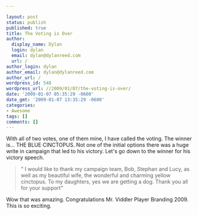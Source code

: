 ```yaml
---

layout: post
status: publish
published: true
title: The Voting is Over
author:
  display_name: Dylan
  login: dylan
  email: dylan@dylanreed.com
  url: /
author_login: dylan
author_email: dylan@dylanreed.com
author_url: /
wordpress_id: 548
wordpress_url: //2009/01/07/the-voting-is-over/
date: '2009-01-07 05:35:29 -0600'
date_gmt: '2009-01-07 13:35:29 -0600'
categories:
- Awesome
tags: []
comments: []
---
```


With all of two votes, one of them mine, I have called the voting. The winner is... THE BLUE CINCTOPUS. Not one of the initial options there was a huge write in campaign that led to his victory. Let's go down to the winner for his victory speech.

> " I would like to thank my campaign team, Bob, Stephan and Lucy, as well as my beautiful wife, the wonderful and charming yellow cinctopus. To my daughters, yes we are getting a dog. Thank you all for your support"

Wow that was amazing. Congratulations Mr. Viddler Player Branding 2009. This is so exciting. 
